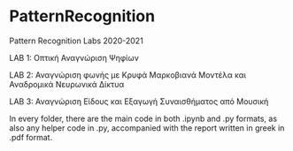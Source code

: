 # PatternRecognition


Pattern Recognition Labs 2020-2021

LAB 1: Οπτική Αναγνώριση Ψηφίων

LAB 2: Αναγνώριση φωνής με Κρυφά Μαρκοβιανά Μοντέλα και Αναδρομικά Νευρωνικά Δίκτυα

LAB 3: Αναγνώριση Είδους και Εξαγωγή Συναισθήματος από Μουσική

In every folder, there are the main code in both .ipynb and .py formats, as also any helper code in .py, accompanied with the report written in greek in .pdf format.
